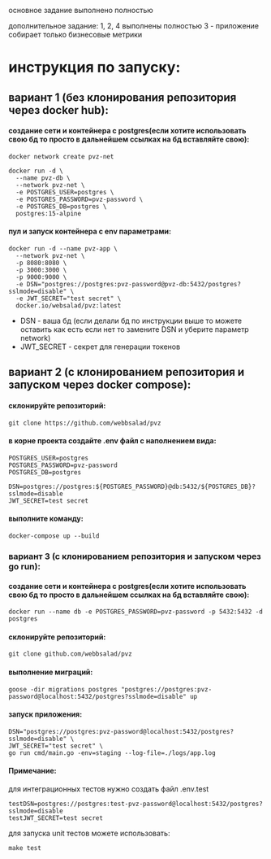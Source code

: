 основное задание выполнено полностью

дополнительное задание:
1, 2, 4  выполнены полностью
3 - приложение собирает только бизнесовые метрики

# инструкция по запуску:

## вариант 1 (без клонирования репозитория через docker hub):

#### **создание сети и контейнера с postgres(если хотите использовать свою бд то просто в дальнейшем ссылках на бд вставляйте свою):**
```
docker network create pvz-net

docker run -d \
  --name pvz-db \
  --network pvz-net \
  -e POSTGRES_USER=postgres \
  -e POSTGRES_PASSWORD=pvz-password \
  -e POSTGRES_DB=postgres \
  postgres:15-alpine

```

#### **пул и запуск контейнера c env параметрами:**
```
docker run -d --name pvz-app \
  --network pvz-net \
  -p 8080:8080 \
  -p 3000:3000 \
  -p 9000:9000 \
  -e DSN="postgres://postgres:pvz-password@pvz-db:5432/postgres?sslmode=disable" \
  -e JWT_SECRET="test secret" \
  docker.io/websalad/pvz:latest

```
- DSN - ваша бд (если делали бд по инструкции выше то можете оставить как есть если нет то замените DSN и уберитe параметр network)
- JWT_SECRET - секрет для генерации токенов

##  вариант 2 (с клонированием репозитория и запуском через docker compose):

#### **склонируйте репозиторий:**
```
git clone https://github.com/webbsalad/pvz
```

#### **в корне проекта создайте .env файл с наполнением вида:**
```
POSTGRES_USER=postgres
POSTGRES_PASSWORD=pvz-password
POSTGRES_DB=postgres

DSN=postgres://postgres:${POSTGRES_PASSWORD}@db:5432/${POSTGRES_DB}?sslmode=disable
JWT_SECRET=test secret
```

#### **выполните команду:**
```
docker-compose up --build
```


### вариант 3 (с клонированием репозитория и запуском через go run):

#### **создание сети и контейнера с postgres(если хотите использовать свою бд то просто в дальнейшем ссылках на бд вставляйте свою):**
```
docker run --name db -e POSTGRES_PASSWORD=pvz-password -p 5432:5432 -d postgres
```

#### **склонируйте репозиторий:**
```
git clone github.com/webbsalad/pvz
```

#### **выполнение миграций:**
```
goose -dir migrations postgres "postgres://postgres:pvz-password@localhost:5432/postgres?sslmode=disable" up
```

#### **запуск приложения:**
```
DSN="postgres://postgres:pvz-password@localhost:5432/postgres?sslmode=disable" \
JWT_SECRET="test secret" \
go run cmd/main.go -env=staging --log-file=./logs/app.log
```



#### **Примечание:**

для интеграционных тестов нужно создать файл .env.test
``` 
testDSN=postgres://postgres:test-pvz-password@localhost:5432/postgres?sslmode=disable
testJWT_SECRET=test secret
```

для запуска unit тестов можете использовать:
```
make test
```